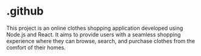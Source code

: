 # .github
This project is an online clothes shopping application developed using Node.js and React. It aims to provide users with a seamless shopping experience where they can browse, search, and purchase clothes from the comfort of their homes.
